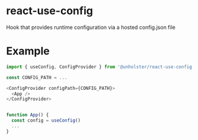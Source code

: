 # react-use-config
Hook that provides runtime configuration via a hosted config.json file

# Example

````javascript
import { useConfig, ConfigProvider } from '@unholster/react-use-config'

const CONFIG_PATH = ...

<ConfigProvider configPath={CONFIG_PATH}>
  <App />
</ConfigProvider>


function App() {
  const config = useConfig()
  ...
}

````
